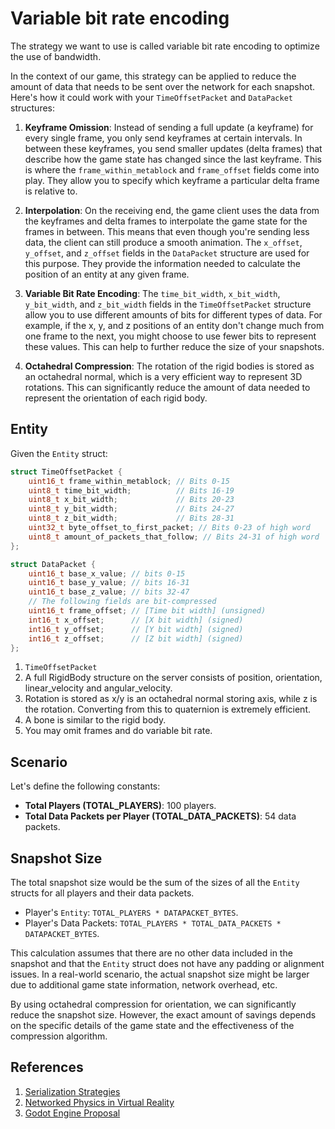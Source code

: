 # Variable bit rate encoding

The strategy we want to use is called variable bit rate encoding to optimize the use of bandwidth.

In the context of our game, this strategy can be applied to reduce the amount of data that needs to be sent over the network for each snapshot. Here's how it could work with your `TimeOffsetPacket` and `DataPacket` structures:

1. **Keyframe Omission**: Instead of sending a full update (a keyframe) for every single frame, you only send keyframes at certain intervals. In between these keyframes, you send smaller updates (delta frames) that describe how the game state has changed since the last keyframe. This is where the `frame_within_metablock` and `frame_offset` fields come into play. They allow you to specify which keyframe a particular delta frame is relative to.

2. **Interpolation**: On the receiving end, the game client uses the data from the keyframes and delta frames to interpolate the game state for the frames in between. This means that even though you're sending less data, the client can still produce a smooth animation. The `x_offset`, `y_offset`, and `z_offset` fields in the `DataPacket` structure are used for this purpose. They provide the information needed to calculate the position of an entity at any given frame.

3. **Variable Bit Rate Encoding**: The `time_bit_width`, `x_bit_width`, `y_bit_width`, and `z_bit_width` fields in the `TimeOffsetPacket` structure allow you to use different amounts of bits for different types of data. For example, if the x, y, and z positions of an entity don't change much from one frame to the next, you might choose to use fewer bits to represent these values. This can help to further reduce the size of your snapshots.

4. **Octahedral Compression**: The rotation of the rigid bodies is stored as an octahedral normal, which is a very efficient way to represent 3D rotations. This can significantly reduce the amount of data needed to represent the orientation of each rigid body.

## Entity

Given the `Entity` struct:

```cpp
struct TimeOffsetPacket {
    uint16_t frame_within_metablock; // Bits 0-15
    uint8_t time_bit_width;          // Bits 16-19
    uint8_t x_bit_width;             // Bits 20-23
    uint8_t y_bit_width;             // Bits 24-27
    uint8_t z_bit_width;             // Bits 28-31
    uint32_t byte_offset_to_first_packet; // Bits 0-23 of high word
    uint8_t amount_of_packets_that_follow; // Bits 24-31 of high word
};

struct DataPacket {
    uint16_t base_x_value; // bits 0-15
    uint16_t base_y_value; // bits 16-31
    uint16_t base_z_value; // bits 32-47
    // The following fields are bit-compressed
    uint16_t frame_offset; // [Time bit width] (unsigned)
    int16_t x_offset;      // [X bit width] (signed)
    int16_t y_offset;      // [Y bit width] (signed)
    int16_t z_offset;      // [Z bit width] (signed)
};
```

1. `TimeOffsetPacket`
1. A full RigidBody structure on the server consists of position, orientation, linear_velocity and angular_velocity.
1. Rotation is stored as x/y is an octahedral normal storing axis, while z is the rotation. Converting from this to quaternion is extremely efficient.
1. A bone is similar to the rigid body.
1. You may omit frames and do variable bit rate.

## Scenario

Let's define the following constants:

- **Total Players (TOTAL_PLAYERS)**: 100 players.
- **Total Data Packets per Player (TOTAL_DATA_PACKETS)**: 54 data packets.

## Snapshot Size

The total snapshot size would be the sum of the sizes of all the `Entity` structs for all players and their data packets.

- Player's `Entity`: `TOTAL_PLAYERS * DATAPACKET_BYTES`.
- Player's Data Packets: `TOTAL_PLAYERS * TOTAL_DATA_PACKETS * DATAPACKET_BYTES`.

This calculation assumes that there are no other data included in the snapshot and that the `Entity` struct does not have any padding or alignment issues. In a real-world scenario, the actual snapshot size might be larger due to additional game state information, network overhead, etc.

By using octahedral compression for orientation, we can significantly reduce the snapshot size. However, the exact amount of savings depends on the specific details of the game state and the effectiveness of the compression algorithm.

## References

1. [Serialization Strategies](https://gafferongames.com/post/serialization_strategies/)
2. [Networked Physics in Virtual Reality](https://www.youtube.com/watch?v=sx4IIQL0x7c)
3. [Godot Engine Proposal](https://github.com/godotengine/godot-proposals/issues/3375)
